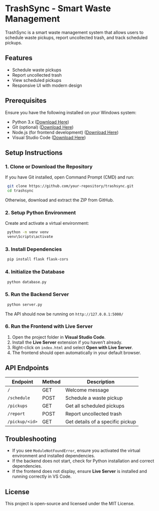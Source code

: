 # TrashSync - Smart Waste Management

TrashSync is a smart waste management system that allows users to schedule waste pickups, report uncollected trash, and track scheduled pickups.

## Features
- Schedule waste pickups
- Report uncollected trash
- View scheduled pickups
- Responsive UI with modern design

## Prerequisites
Ensure you have the following installed on your Windows system:
- Python 3.x ([Download Here](https://www.python.org/downloads/))
- Git (optional) ([Download Here](https://git-scm.com/downloads))
- Node.js (for frontend development) ([Download Here](https://nodejs.org/))
- Visual Studio Code ([Download Here](https://code.visualstudio.com/))

## Setup Instructions

### 1. Clone or Download the Repository
If you have Git installed, open Command Prompt (CMD) and run:
```sh
 git clone https://github.com/your-repository/trashsync.git
 cd trashsync
```
Otherwise, download and extract the ZIP from GitHub.

### 2. Setup Python Environment
Create and activate a virtual environment:
```sh
 python -m venv venv
 venv\Scripts\activate
```

### 3. Install Dependencies
```sh
 pip install flask flask-cors
```

### 4. Initialize the Database
```sh
 python database.py
```

### 5. Run the Backend Server
```sh
 python server.py
```
The API should now be running on `http://127.0.0.1:5000/`

### 6. Run the Frontend with Live Server
1. Open the project folder in **Visual Studio Code**.
2. Install the **Live Server** extension if you haven’t already.
3. Right-click on `index.html` and select **Open with Live Server**.
4. The frontend should open automatically in your default browser.

## API Endpoints
| Endpoint          | Method | Description |
|------------------|--------|-------------|
| `/`              | GET    | Welcome message |
| `/schedule`      | POST   | Schedule a waste pickup |
| `/pickups`       | GET    | Get all scheduled pickups |
| `/report`        | POST   | Report uncollected trash |
| `/pickup/<id>`   | GET    | Get details of a specific pickup |

## Troubleshooting
- If you see `ModuleNotFoundError`, ensure you activated the virtual environment and installed dependencies.
- If the backend does not start, check for Python installation and correct dependencies.
- If the frontend does not display, ensure **Live Server** is installed and running correctly in VS Code.

## License
This project is open-source and licensed under the MIT License.


